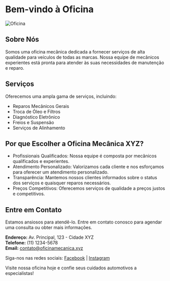 # Bem-vindo à Oficina

![Oficina](C:\Users\David\docusaurus-ghpages\static\img\Logo.ico)

## Sobre Nós

Somos uma oficina mecânica dedicada a fornecer serviços de alta qualidade para veículos de todas as marcas. Nossa equipe de mecânicos experientes está pronta para atender às suas necessidades de manutenção e reparo.

## Serviços

Oferecemos uma ampla gama de serviços, incluindo:

- Reparos Mecânicos Gerais
- Troca de Óleo e Filtros
- Diagnóstico Eletrônico
- Freios e Suspensão
- Serviços de Alinhamento

## Por que Escolher a Oficina Mecânica XYZ?

- Profissionais Qualificados: Nossa equipe é composta por mecânicos qualificados e experientes.
- Atendimento Personalizado: Valorizamos cada cliente e nos esforçamos para oferecer um atendimento personalizado.
- Transparência: Mantemos nossos clientes informados sobre o status dos serviços e quaisquer reparos necessários.
- Preços Competitivos: Oferecemos serviços de qualidade a preços justos e competitivos.

## Entre em Contato

Estamos ansiosos para atendê-lo. Entre em contato conosco para agendar uma consulta ou obter mais informações.

**Endereço:** Av. Principal, 123 - Cidade XYZ  
**Telefone:** (11) 1234-5678  
**Email:** contato@oficinamecanica.xyz

Siga-nos nas redes sociais: [Facebook](C:\Users\David\docusaurus-ghpages\static\img\facebook.png) | [Instagram](C:\Users\David\docusaurus-ghpages\static\img\instagram.png)

Visite nossa oficina hoje e confie seus cuidados automotivos a especialistas!

